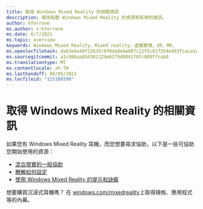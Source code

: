 ```yaml
---
title: 取得 Windows Mixed Reality 的相關資訊
description: 尋找有關 Windows Mixed Reality 的資源和有用的資訊。
author: hferrone
ms.author: v-hferrone
ms.date: 6/7/2021
ms.topic: overview
keywords: Windows Mixed Reality，Mixed reality，虛擬實境，VR，MR，
ms.openlocfilehash: da63ebe48f22635c9f8eb8e9a687c22f5c627354e483fcaca1eebe2fb8f57480
ms.sourcegitcommit: a1c086aa83d381129e62f9d8942f0fc889ffcab0
ms.translationtype: MT
ms.contentlocale: zh-TW
ms.lasthandoff: 08/05/2021
ms.locfileid: "115189398"
---
```

# <a name="get-info-about-windows-mixed-reality"></a>取得 Windows Mixed Reality 的相關資訊

如果您有 Windows Mixed Reality 耳機，而您想要尋求協助，以下是一些可協助您開始使用的資源：

* [混合現實的一般協助](index.yml)
* [瞭解如何設定](set-up-windows-mixed-reality.md)
* [使用 Windows Mixed Reality 的提示和訣竅](https://support.microsoft.com/tips/home)

想要購買沉浸式耳機嗎？ 在 [windows.com/mixedreality](https://www.microsoft.com/mixed-reality/windows-mixed-reality?rtc=1)上取得規格、應用程式等的內幕。